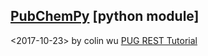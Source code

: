 ## [PubChemPy](https://pubchempy.readthedocs.io/en/latest/) [python module]
<2017-10-23> by colin wu
[PUG REST Tutorial](https://pubchem.ncbi.nlm.nih.gov/pug_rest/PUG_REST_Tutorial.html)

